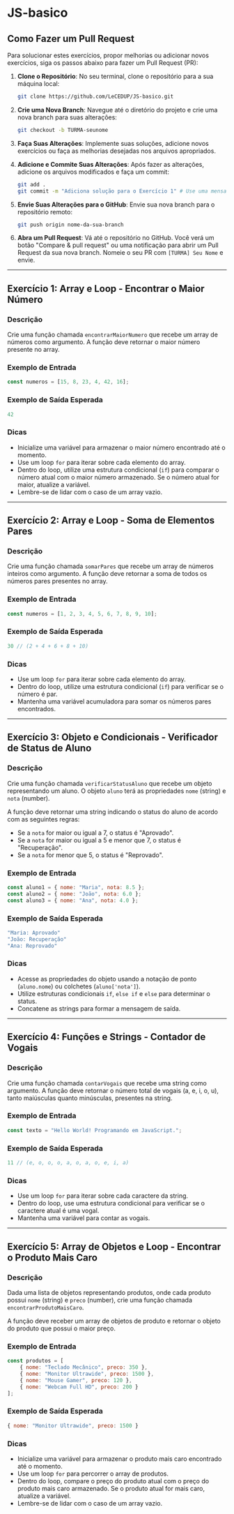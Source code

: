 # JS-basico

## Como Fazer um Pull Request

Para solucionar estes exercícios, propor melhorias ou adicionar novos exercícios, siga os passos abaixo para fazer um Pull Request (PR):

1.  **Clone o Repositório**: No seu terminal, clone o repositório para a sua máquina local:
    ```bash
    git clone https://github.com/LeCEDUP/JS-basico.git
    ```

2.  **Crie uma Nova Branch**: Navegue até o diretório do projeto e crie uma nova branch para suas alterações:
    ```bash
    git checkout -b TURMA-seunome
    ```

3.  **Faça Suas Alterações**: Implemente suas soluções, adicione novos exercícios ou faça as melhorias desejadas nos arquivos apropriados.

4.  **Adicione e Commite Suas Alterações**: Após fazer as alterações, adicione os arquivos modificados e faça um commit:
    ```bash
    git add .
    git commit -m "Adiciona solução para o Exercício 1" # Use uma mensagem de commit descritiva
    ```

5.  **Envie Suas Alterações para o GitHub**: Envie sua nova branch para o repositório remoto:
    ```bash
    git push origin nome-da-sua-branch
    ```

6.  **Abra um Pull Request**: Vá até o repositório no GitHub. Você verá um botão "Compare & pull request" ou uma notificação para abrir um Pull Request da sua nova branch. Nomeie o seu PR com `[TURMA] Seu Nome` e envie.

---

## Exercício 1: Array e Loop - Encontrar o Maior Número

### Descrição
Crie uma função chamada `encontrarMaiorNumero` que recebe um array de números como argumento. A função deve retornar o maior número presente no array.

### Exemplo de Entrada
```javascript
const numeros = [15, 8, 23, 4, 42, 16];
```

### Exemplo de Saída Esperada
```javascript
42
```

### Dicas
*   Inicialize uma variável para armazenar o maior número encontrado até o momento.
*   Use um loop `for` para iterar sobre cada elemento do array.
*   Dentro do loop, utilize uma estrutura condicional (`if`) para comparar o número atual com o maior número armazenado. Se o número atual for maior, atualize a variável.
*   Lembre-se de lidar com o caso de um array vazio.

---

## Exercício 2: Array e Loop - Soma de Elementos Pares

### Descrição
Crie uma função chamada `somarPares` que recebe um array de números inteiros como argumento. A função deve retornar a soma de todos os números pares presentes no array.

### Exemplo de Entrada
```javascript
const numeros = [1, 2, 3, 4, 5, 6, 7, 8, 9, 10];
```

### Exemplo de Saída Esperada
```javascript
30 // (2 + 4 + 6 + 8 + 10)
```

### Dicas
*   Use um loop `for` para iterar sobre cada elemento do array.
*   Dentro do loop, utilize uma estrutura condicional (`if`) para verificar se o número é par.
*   Mantenha uma variável acumuladora para somar os números pares encontrados.

---

## Exercício 3: Objeto e Condicionais - Verificador de Status de Aluno

### Descrição
Crie uma função chamada `verificarStatusAluno` que recebe um objeto representando um aluno. O objeto `aluno` terá as propriedades `nome` (string) e `nota` (number).

A função deve retornar uma string indicando o status do aluno de acordo com as seguintes regras:
*   Se a `nota` for maior ou igual a 7, o status é "Aprovado".
*   Se a `nota` for maior ou igual a 5 e menor que 7, o status é "Recuperação".
*   Se a `nota` for menor que 5, o status é "Reprovado".

### Exemplo de Entrada
```javascript
const aluno1 = { nome: "Maria", nota: 8.5 };
const aluno2 = { nome: "João", nota: 6.0 };
const aluno3 = { nome: "Ana", nota: 4.0 };
```

### Exemplo de Saída Esperada
```javascript
"Maria: Aprovado"
"João: Recuperação"
"Ana: Reprovado"
```

### Dicas
*   Acesse as propriedades do objeto usando a notação de ponto (`aluno.nome`) ou colchetes (`aluno['nota']`).
*   Utilize estruturas condicionais `if`, `else if` e `else` para determinar o status.
*   Concatene as strings para formar a mensagem de saída.

---

## Exercício 4: Funções e Strings - Contador de Vogais

### Descrição
Crie uma função chamada `contarVogais` que recebe uma string como argumento. A função deve retornar o número total de vogais (a, e, i, o, u), tanto maiúsculas quanto minúsculas, presentes na string.

### Exemplo de Entrada
```javascript
const texto = "Hello World! Programando em JavaScript.";
```

### Exemplo de Saída Esperada
```javascript
11 // (e, o, o, o, a, o, a, o, e, i, a)
```

### Dicas
*   Use um loop `for` para iterar sobre cada caractere da string.
*   Dentro do loop, use uma estrutura condicional para verificar se o caractere atual é uma vogal.
*   Mantenha uma variável para contar as vogais.

---

## Exercício 5: Array de Objetos e Loop - Encontrar o Produto Mais Caro

### Descrição
Dada uma lista de objetos representando produtos, onde cada produto possui `nome` (string) e `preco` (number), crie uma função chamada `encontrarProdutoMaisCaro`.

A função deve receber um array de objetos de produto e retornar o objeto do produto que possui o maior preço.

### Exemplo de Entrada
```javascript
const produtos = [
    { nome: "Teclado Mecânico", preco: 350 },
    { nome: "Monitor Ultrawide", preco: 1500 },
    { nome: "Mouse Gamer", preco: 120 },
    { nome: "Webcam Full HD", preco: 200 }
];
```

### Exemplo de Saída Esperada
```javascript
{ nome: "Monitor Ultrawide", preco: 1500 }
```

### Dicas
*   Inicialize uma variável para armazenar o produto mais caro encontrado até o momento.
*   Use um loop `for` para percorrer o array de produtos.
*   Dentro do loop, compare o preço do produto atual com o preço do produto mais caro armazenado. Se o produto atual for mais caro, atualize a variável.
*   Lembre-se de lidar com o caso de um array vazio.
